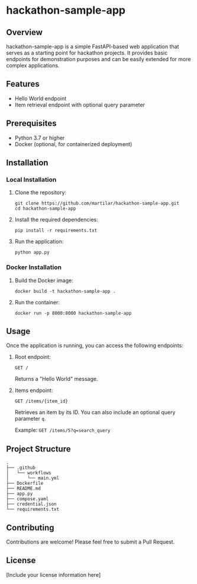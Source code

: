 # hackathon-sample-app

## Overview
hackathon-sample-app is a simple FastAPI-based web application that serves as a starting point for hackathon projects. It provides basic endpoints for demonstration purposes and can be easily extended for more complex applications.

## Features
- Hello World endpoint
- Item retrieval endpoint with optional query parameter

## Prerequisites
- Python 3.7 or higher
- Docker (optional, for containerized deployment)

## Installation

### Local Installation
1. Clone the repository:
   ```
   git clone https://github.com/martilar/hackathon-sample-app.git
   cd hackathon-sample-app
   ```

2. Install the required dependencies:
   ```
   pip install -r requirements.txt
   ```

3. Run the application:
   ```
   python app.py
   ```

### Docker Installation
1. Build the Docker image:
   ```
   docker build -t hackathon-sample-app .
   ```

2. Run the container:
   ```
   docker run -p 8000:8000 hackathon-sample-app
   ```

## Usage

Once the application is running, you can access the following endpoints:

1. Root endpoint:
   ```
   GET /
   ```
   Returns a "Hello World" message.

2. Items endpoint:
   ```
   GET /items/{item_id}
   ```
   Retrieves an item by its ID. You can also include an optional query parameter `q`.

   Example: `GET /items/5?q=search_query`

## Project Structure
```
.
├── .github
│   └── workflows
│       └── main.yml
├── Dockerfile
├── README.md
├── app.py
├── compose.yaml
├── credential.json
└── requirements.txt
```

## Contributing
Contributions are welcome! Please feel free to submit a Pull Request.

## License
[Include your license information here]
